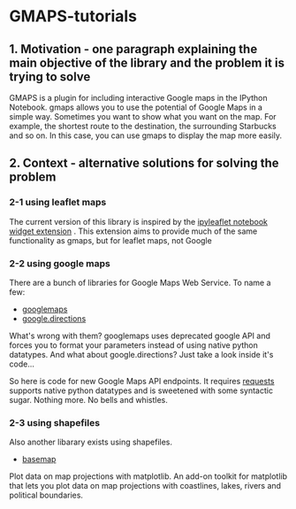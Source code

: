 # GMAPS-tutorials

## 1. Motivation - one paragraph explaining the main objective of the library and the problem it is trying to solve 
GMAPS is a plugin for including interactive Google maps in the IPython Notebook. gmaps allows you to use the potential of Google Maps in a simple way. Sometimes you want to show what you want on the map. For example, the shortest route to the destination, the surrounding Starbucks and so on. In this case, you can use gmaps to display the map more easily.


## 2. Context - alternative solutions for solving the problem 

### 2-1 using leaflet maps
The current version of this library is inspired by the [ipyleaflet notebook widget extension](https://pypi.python.org/pypi/ipyleaflet) . This extension aims to provide much of the same functionality as gmaps, but for leaflet maps, not Google 

### 2-2 using google maps
There are a bunch of libraries for Google Maps Web Service. To name a few:
* [googlemaps](https://pypi.python.org/pypi/googlemaps/)
* [google.directions](https://pypi.python.org/pypi/google.directions)

What's wrong with them? googlemaps uses deprecated google API and forces
you to format your parameters instead of using native python datatypes.
And what about google.directions? Just take a look inside it's code...

So here is code for new Google Maps API endpoints. It requires
[requests](https://github.com/kennethreitz/requests) supports native python
datatypes and is sweetened with some syntactic sugar. Nothing more.
No bells and whistles.

### 2-3 using shapefiles
Also another libarary exists using shapefiles.
* [basemap](https://pypi.python.org/pypi/basemap)

Plot data on map projections with matplotlib. An add-on toolkit for matplotlib that lets you plot data on map projections with coastlines, lakes, rivers and political boundaries.
